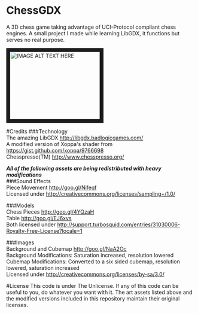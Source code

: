 # ChessGDX
A 3D chess game taking advantage of UCI-Protocol compliant chess engines. A small project I made while learning LibGDX, it functions but serves no real purpose.

<a href="http://www.youtube.com/watch?feature=player_embedded&v=u0ezavUIsTU
" target="_blank"><img src="http://img.youtube.com/vi/u0ezavUIsTU/0.jpg" 
alt="IMAGE ALT TEXT HERE" width="240" height="180" border="10" /></a>

#Credits
###Technology  
The amazing LibGDX http://libgdx.badlogicgames.com/  
A modified version of Xoppa's shader from https://gist.github.com/xoppa/9766698  
Chesspresso(TM) http://www.chesspresso.org/

***All of the following assets are being redistributed with heavy modifications***  
###Sound Effects  
Piece Movement http://goo.gl/Nifeqf  
Licensed under http://creativecommons.org/licenses/sampling+/1.0/

###Models  
Chess Pieces http://goo.gl/4YQzaH  
Table http://goo.gl/EJ6xvs  
Both licensed under http://support.turbosquid.com/entries/31030006-Royalty-Free-License?locale=1

###Images  
Background and Cubemap
http://goo.gl/NaA2Oc  
Background Modifications: Saturation increased, resolution lowered  
Cubemap Modifications: Converted to a six sided cubemap, resolution lowered, saturation increased  
Licensed under http://creativecommons.org/licenses/by-sa/3.0/  

#License
This code is under The Unlicense. If any of this code can be useful to you, do whatever you want with it. The art assets listed above and the modified versions included in this repository maintain their original licenses.

